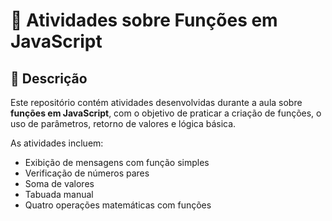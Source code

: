 <p align="center">
  <h1>🧠 Atividades sobre Funções em JavaScript</h1>
</p>

## 📌 Descrição

Este repositório contém atividades desenvolvidas durante a aula sobre **funções em JavaScript**, com o objetivo de praticar a criação de funções, o uso de parâmetros, retorno de valores e lógica básica.

As atividades incluem:
- Exibição de mensagens com função simples
- Verificação de números pares
- Soma de valores
- Tabuada manual
- Quatro operações matemáticas com funções

